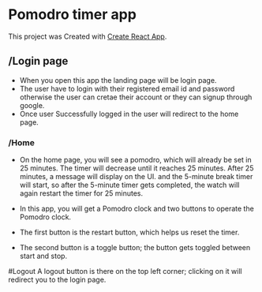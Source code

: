 # Pomodro timer app

This project was Created with [Create React App](https://github.com/facebook/create-react-app).

## /Login page 

- When you open this app the landing page will be login page.
- The user have to login with their registered email id and password otherwise the user can cretae their account or they can signup through google.
- Once user Successfully logged in the user will redirect to the home page.
### /Home
- On the home page, you will see a pomodro, which will already be set in 25 minutes. The timer will decrease until it reaches 25 minutes. After 25 minutes, a message will display on the UI. and the 5-minute break timer will start, so after the 5-minute timer gets completed, the watch will again restart the timer for 25 minutes.

- In this app, you will get a Pomodro clock and two buttons to operate the Pomodro clock.
  
- The first button is the restart button, which helps us reset the timer.

- The second button is a toggle button; the button gets toggled between start and stop.

#Logout
A logout button is there on the top left corner; clicking on it will redirect you to the login page.
